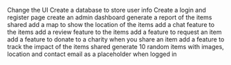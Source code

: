 Change the UI
Create a database to store user info
Create a login and register page
create an admin dashboard
generate a report of the items shared
add a map to show the location of the items
add a chat feature to the items
add a review feature to the items
add a feature to request an item
add a feature to donate to a charity when you share an item
add a feature to track the impact of the items shared
generate 10 random items with images, location and contact email as a placeholder when logged in